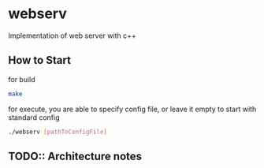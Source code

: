 # webserv

Implementation of web server with c++

## How to Start

for build

```bash
make
```

for execute, you are able to specify config file, or leave it empty to start with standard config

```bash
./webserv [pathToConfigFile]
```

## TODO:: Architecture notes